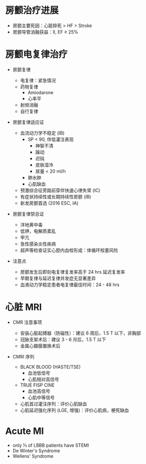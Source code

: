 # 房颤治疗进展
- 房颤主要死因：心脏猝死 &gt; HF &gt; Stroke
- 房颤导管消融获益：II, EF &ge; 25%

# 房颤电复律治疗
- 房颤复律
    - 电复律：紧急情况
    - 药物复律
        - Amiodarone
        - 心率平
    - 射频消融
    - 自行复律

- 房颤复律适应证
    - 血流动力学不稳定 (IB)
        - SP &lt; 90, 伴低灌注表现
            - 神智不清
            - 躁动
            - 迟钝
            - 皮肤湿冷
            - 尿量 &lt; 20 ml/h
        - 肺水肿
        - 心肌缺血
    - 预激综合征旁路前穿伴快速心律失常 (IC)
    - 有症状持续性或长期持续性房颤 (IB)
    - 新发房颤首选 (2016 ESC, IA)

- 房颤复律禁忌证
    - 洋地黄中毒
    - 低钾，电解质紊乱
    - 甲亢
    - 急性感染炎性疾病
    - 超声等检查证实心腔内血栓形成：体循环栓塞风险

- 注意点
    - 房颤发生后即刻电复律复发率高于 24 hrs 延迟复发率
    - 早期复律与延迟复律并发症无显著差异
    - 血液动力学稳定患者电复律最佳时间：24 - 48 hrs

# 心脏 MRI
- CMR 注意事项
    - 安装心脏起搏器（防磁性）：建议 6 周后，1.5 T 以下，非胸部
    - 冠脉支架术后：建议 3 - 6 月后，1.5 T 以下
    - 金属心瓣膜置换术后

- CMRI 序列
    - BLACK BLOOD (HASTE/TSE)
        - 血池低信号
        - 心肌相对高信号
    - TRUE FISP CINE
        - 血池高信号
        - 心肌中等信号
    - 心肌首过灌注序列：评价心肌缺血
    - 心肌延迟强化序列 (LGE, 增强)：评价心肌病，梗死缺血

# Acute MI
- only ⅓ of LBBB patients have STEMI
- De Winter's Syndrome
- Wellens' Syndrome
